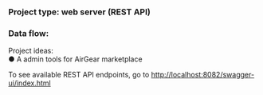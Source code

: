 ### Project type: web server (REST API)

### Data flow:

Project ideas:<br>
●	A admin tools for AirGear marketplace<br>

To see available REST API endpoints, go to [http://localhost:8082/swagger-ui/index.html]()<br>
